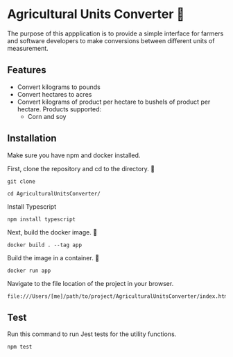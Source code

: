 <h1 class="code-line" data-line-start=0 data-line-end=1 ><a id="Agricultural_Units_Converter__0"></a>Agricultural Units Converter 🌽</h1>
<p class="has-line-data" data-line-start="3" data-line-end="4">The purpose of this appplication is to provide a simple interface for farmers and software developers to make conversions between different units of measurement.</p>
<h2 class="code-line" data-line-start=5 data-line-end=6 ><a id="Features_5"></a>Features</h2>
<ul>
<li class="has-line-data" data-line-start="7" data-line-end="8">Convert kilograms to pounds</li>
<li class="has-line-data" data-line-start="8" data-line-end="9">Convert hectares to acres</li>
<li class="has-line-data" data-line-start="9" data-line-end="12">Convert kilograms of product per hectare to bushels of product per hectare. Products supported:
<ul>
<li class="has-line-data" data-line-start="10" data-line-end="12">Corn and soy</li>
</ul>
</li>
</ul>
<h2 class="code-line" data-line-start=12 data-line-end=13 ><a id="Installation_12"></a>Installation</h2>
<p class="has-line-data" data-line-start="14" data-line-end="15">Make sure you have npm and docker installed.</p>
<p class="has-line-data" data-line-start="16" data-line-end="17">First, clone the repository and cd to the directory. 👯</p>
<pre><code class="has-line-data" data-line-start="18" data-line-end="20" class="language-sh">git <span class="hljs-built_in">clone</span>
</code></pre>
<pre><code class="has-line-data" data-line-start="21" data-line-end="23" class="language-sh"><span class="hljs-built_in">cd</span> AgriculturalUnitsConverter/
</code></pre>
<p class="has-line-data" data-line-start="23" data-line-end="24">Install Typescript</p>
<pre><code class="has-line-data" data-line-start="25" data-line-end="27" class="language-sh">npm install typescript
</code></pre>
<p class="has-line-data" data-line-start="27" data-line-end="28">Next, build the docker image. 🐳</p>
<pre><code class="has-line-data" data-line-start="29" data-line-end="31" class="language-sh">docker build . --tag app
</code></pre>
<p class="has-line-data" data-line-start="31" data-line-end="32">Build the image in a container. 🥡</p>
<pre><code class="has-line-data" data-line-start="33" data-line-end="35" class="language-sh">docker run app
</code></pre>
<p class="has-line-data" data-line-start="35" data-line-end="36">Navigate to the file location of the project in your browser.</p>
<pre><code class="has-line-data" data-line-start="37" data-line-end="39" class="language-sh">file:///Users/[me]/path/to/project/AgriculturalUnitsConverter/index.html
</code></pre>
<h2 class="code-line" data-line-start=43 data-line-end=44 ><a id="Test_43"></a>Test</h2>
<p class="has-line-data" data-line-start="44" data-line-end="45">Run this command to run Jest tests for the utility functions.</p>
<pre><code class="has-line-data" data-line-start="46" data-line-end="48" class="language-sh">npm <span class="hljs-built_in">test</span>
</code></pre>
